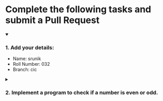 # Complete the following tasks and submit a Pull Request
<details open>
<summary><h3>1. Add your details: </h3></summary>
<ul>
  <li> Name: srunik </li>
  <li> Roll Number: 032 </li>
  <li> Branch: cic </li>
</ul>
</details>
<details>
<summary><h3> 2. Implement a program to check if a number is even or odd. </h3></summary>
<ul>
  <li> Create a new file in the repository and add your code. </li>
  <li> Use any programming language of your choice. </li>
</ul>
</details>
